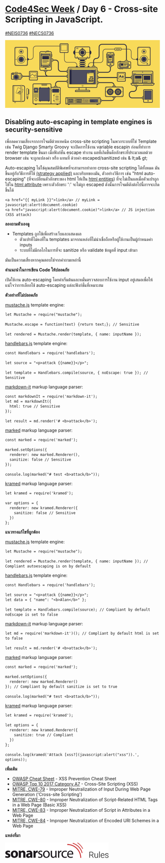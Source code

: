 # [Code4Sec Week](https://www.facebook.com/hashtag/code4sec) / Day 6 - Cross-site Scripting in JavaScript.
[#NEIS0736](https://www.facebook.com/hashtag/neis0736) [#NECS0736](https://www.facebook.com/hashtag/necs0736)

![JavaScript](/images/JS.gif)

## Disabling auto-escaping in template engines is security-sensitive

เพื่อลดความเสี่ยงจากการโจมตีด้วยเทคนิค cross-site scripting ในพวกระบบที่ใช่ Template เช่น Twig Django Smarty Groovy จะเปิดการใช้งาน variable escapin ก่อนที่ทำการ render template ขึ้นมา เมื่อฟังก์ชั่น escape ทำงาน ผลที่เกิดขึ้นคืออักขระที่ประมวลผลด้วย browser เช่น <a> จะถูกแปลงค่า หรือ แทนที่ ด้วยค่า escaped/sanitized เช่น & lt;a& gt;

Auto-escaping ไม่ใช่คุณสมบัติพิเศษที่จะสามารถทำลาย cross-site scripting ได้ทั้งหมด มันขึ้นอยู่กับวิธีการที่ใช้ [(strategy applied)](https://twig.symfony.com/doc/3.x/filters/escape.html) และบริบทของมัน, ตัวอย่างวิธีการ เช่น "html auto-escaping" (ที่จะเปลี่ยนตัวอักขระของ html ให้เป็น [html entities](https://developer.mozilla.org/en-US/docs/Glossary/Entity)) ที่จะไม่เป็นผลเมื่อตัวแปรถูกใช้ใน [html attribute](https://en.wikipedia.org/wiki/HTML_attribute) เพราะตัวอักขระ ':' จะไม่ถูก escaped ดังนั้นการโจมตีดังต่อไปนี้อาจจะเกิดขึ้นได้

```
<a href="{{ myLink }}">link</a> // myLink = javascript:alert(document.cookie)
<a href="javascript:alert(document.cookie)">link</a> // JS injection (XSS attack)
```

**ลองถามตัวเองดู**

* Templates ถูกใช้เพื่อสร้างเว็บและแสดงผล
  * ตัวแปรที่ไม่คงที่ใน templates มาจากแหล่งที่ไม่น่าเชื่อถือหรือผู้ใช้งานเป็นผู้กำหนดค่า inputs
  * ระบบที่ไม่มีกลไกในการที่จะ sanitize หรือ validate ข้อมูลที่ input เข้ามา
  
มันเป็นความเสี่ยงหากคุณตอบใช่จากคำถามเหล่านี้

**คำแนะนำในการเขียน Code ให้ปลอดภัย**

เปิดใช้งาน auto-escaping โดยค่าเริ่มต้นและหมั่นตรวจสอบการใช้งาน input อยู่เสมอเพื่อให้แน่ใจว่าการเลือกใช้ auto-escaping แต่ละฟังก์ชั่นที่เหมาะสม

**ตัวอย่างที่ไม่ปลอดภัย**

[mustache.js](https://www.npmjs.com/package/mustache) template engine:
```
let Mustache = require("mustache");

Mustache.escape = function(text) {return text;}; // Sensitive

let rendered = Mustache.render(template, { name: inputName });
```

[handlebars.js](https://www.npmjs.com/package/handlebars) template engine:
```
const Handlebars = require('handlebars');

let source = "<p>attack {{name}}</p>";

let template = Handlebars.compile(source, { noEscape: true }); // Sensitive
```

[markdown-it](https://www.npmjs.com/package/markdown-it) markup language parser:
```
const markdownIt = require('markdown-it');
let md = markdownIt({
  html: true // Sensitive
});

let result = md.render('# <b>attack</b>');
```

[marked](https://www.npmjs.com/package/marked) markup language parser:
```
const marked = require('marked');

marked.setOptions({
  renderer: new marked.Renderer(),
  sanitize: false // Sensitive
});

console.log(marked("# test <b>attack/b>"));
```

[kramed](https://www.npmjs.com/package/kramed) markup language parser:
```
let kramed = require('kramed');

var options = {
  renderer: new kramed.Renderer({
    sanitize: false // Sensitive
  })
};
```

**แนวทางแก้ไขที่ถูกต้อง**

[mustache.js](https://www.npmjs.com/package/mustache) template engine:
```
let Mustache = require("mustache");

let rendered = Mustache.render(template, { name: inputName }); // Compliant autoescaping is on by default
```

[handlebars.js](https://www.npmjs.com/package/handlebars) template engine:
```
const Handlebars = require('handlebars');

let source = "<p>attack {{name}}</p>";
let data = { "name": "<b>Alan</b>" };

let template = Handlebars.compile(source); // Compliant by default noEscape is set to false
```

[markdown-it](https://www.npmjs.com/package/markdown-it) markup language parser:
```
let md = require('markdown-it')(); // Compliant by default html is set to false

let result = md.render('# <b>attack</b>');
```
[marked](https://www.npmjs.com/package/marked) markup language parser:

```
const marked = require('marked');

marked.setOptions({
  renderer: new marked.Renderer()
}); // Compliant by default sanitize is set to true

console.log(marked("# test <b>attack/b>"));
```
  
[kramed](https://www.npmjs.com/package/kramed) markup language parser:
  
```
let kramed = require('kramed');

let options = {
  renderer: new kramed.Renderer({
    sanitize: true // Compliant
  })
};

console.log(kramed('Attack [xss?](javascript:alert("xss")).', options));
```

**เพิ่มเติม**

* [OWASP Cheat Sheet](https://github.com/OWASP/CheatSheetSeries/blob/master/cheatsheets/Cross_Site_Scripting_Prevention_Cheat_Sheet.md) - XSS Prevention Cheat Sheet
* [OWASP Top 10 2017 Category A7](https://www.owasp.org/index.php/Top_10-2017_A7-Cross-Site_Scripting_(XSS)) - Cross-Site Scripting (XSS)
* [MITRE, CWE-79](https://cwe.mitre.org/data/definitions/79.html) - Improper Neutralization of Input During Web Page Generation ('Cross-site Scripting')
* [MITRE, CWE-80](https://cwe.mitre.org/data/definitions/80.html) - Improper Neutralization of Script-Related HTML Tags in a Web Page (Basic XSS)
* [MITRE, CWE-83](https://cwe.mitre.org/data/definitions/83.html) - Improper Neutralization of Script in Attributes in a Web Page
* [MITRE, CWE-84](https://cwe.mitre.org/data/definitions/84.html) - Improper Neutralization of Encoded URI Schemes in a Web Page

**แหล่งที่มา**

[<img src="/images/SonarSourceRules.svg" alt="SonarQube" height="50">](https://rules.sonarsource.com/javascript/RSPEC-5247)
